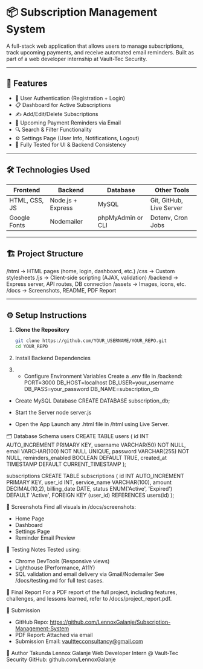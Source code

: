 # 📦 Subscription Management System

A full-stack web application that allows users to manage subscriptions, track upcoming payments, and receive automated email reminders. Built as part of a web developer internship at Vault-Tec Security.

---

## 🚀 Features

- 🔐 User Authentication (Registration + Login)
- 📋 Dashboard for Active Subscriptions
- ✍️ Add/Edit/Delete Subscriptions
- 📅 Upcoming Payment Reminders via Email
- 🔍 Search & Filter Functionality
- ⚙️ Settings Page (User Info, Notifications, Logout)
- 🧪 Fully Tested for UI & Backend Consistency

---

## 🛠️ Technologies Used

| Frontend        | Backend           | Database  | Other Tools              |
|-----------------|-------------------|-----------|---------------------------|
| HTML, CSS, JS   | Node.js + Express | MySQL     | Git, GitHub, Live Server |
| Google Fonts    | Nodemailer        | phpMyAdmin or CLI | Dotenv, Cron Jobs |

---

## 🏗️ Project Structure
/html         → HTML pages (home, login, dashboard, etc.) /css          → Custom stylesheets /js           → Client-side scripting (AJAX, validation) /backend      → Express server, API routes, DB connection /assets       → Images, icons, etc. /docs         → Screenshots, README, PDF Report


---

## ⚙️ Setup Instructions

1. **Clone the Repository**
   ```bash
   git clone https://github.com/YOUR_USERNAME/YOUR_REPO.git
   cd YOUR_REPO

2. Install Backend Dependencies
  
3. - Configure Environment Variables Create a .env file in /backend:
PORT=3000
DB_HOST=localhost
DB_USER=your_username
DB_PASS=your_password
DB_NAME=subscription_db
- Create MySQL Database
CREATE DATABASE subscription_db;
- Start the Server
node server.js


- Open the App Launch any .html file in /html using Live Server.

🗂️ Database Schema
users
CREATE TABLE users (
  id INT AUTO_INCREMENT PRIMARY KEY,
  username VARCHAR(50) NOT NULL,
  email VARCHAR(100) NOT NULL UNIQUE,
  password VARCHAR(255) NOT NULL,
  reminders_enabled BOOLEAN DEFAULT TRUE,
  created_at TIMESTAMP DEFAULT CURRENT_TIMESTAMP
);


subscriptions
CREATE TABLE subscriptions (
  id INT AUTO_INCREMENT PRIMARY KEY,
  user_id INT,
  service_name VARCHAR(100),
  amount DECIMAL(10,2),
  billing_date DATE,
  status ENUM('Active', 'Expired') DEFAULT 'Active',
  FOREIGN KEY (user_id) REFERENCES users(id)
);



📸 Screenshots
Find all visuals in /docs/screenshots:
- Home Page
- Dashboard
- Settings Page
- Reminder Email Preview

🧪 Testing Notes
Tested using:
- Chrome DevTools (Responsive views)
- Lighthouse (Performance, A11Y)
- SQL validation and email delivery via Gmail/Nodemailer
See /docs/testing.md for full test cases.

📝 Final Report
For a PDF report of the full project, including features, challenges, and lessons learned, refer to /docs/project_report.pdf.

📨 Submission
- GitHub Repo: https://github.com/LennoxGalanje/Subscription-Management-System
- PDF Report: Attached via email
- Submission Email: vaulttecconsultancy@gmail.com

🙌 Author
Takunda Lennox Galanje
Web Developer Intern @ Vault-Tec Security
GitHub: github.com/LennoxGalanje